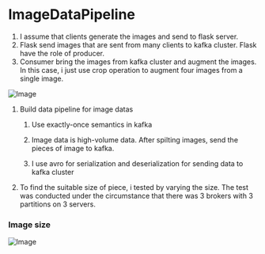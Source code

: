 # ImageDataPipeline
1. I assume that clients generate the images and send to flask server.
2. Flask send images that are sent from many clients to kafka cluster.
   Flask have the role of producer.
3. Consumer bring the images from kafka cluster and augment the images.
   In this case, i just use crop operation to augment four images from a single image. 


![Image](https://github.com/user-attachments/assets/e4a5b7c5-5547-4790-8af9-fb1bed210020)

1. Build data pipeline for image datas
   1) Use exactly-once semantics in kafka
      
   2) Image data is high-volume data. After spilting images, send the pieces of image to kafka.  

   3) I use avro for serialization and deserialization for sending data to kafka cluster

2. To find the suitable size of piece, i tested by varying the size.
   The test was conducted under the circumstance that there was 3 brokers with 3 partitions on 3 servers. 






### Image size
![Image](https://github.com/user-attachments/assets/cc606d93-56d8-4bae-8fb5-56bac9cfe0cf)
